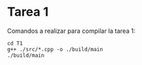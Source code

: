 # Tarea 1

Comandos a realizar para compilar la tarea 1:
```
cd T1
g++ ./src/*.cpp -o ./build/main
./build/main
```